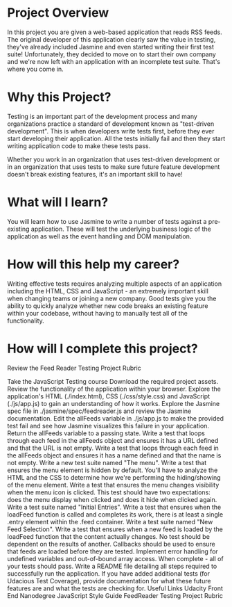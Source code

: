 # Project Overview
In this project you are given a web-based application that reads RSS feeds. The original developer of this application clearly saw the value in testing, they've already included Jasmine and even started writing their first test suite! Unfortunately, they decided to move on to start their own company and we're now left with an application with an incomplete test suite. That's where you come in.

# Why this Project?
Testing is an important part of the development process and many organizations practice a standard of development known as "test-driven development". This is when developers write tests first, before they ever start developing their application. All the tests initially fail and then they start writing application code to make these tests pass.

Whether you work in an organization that uses test-driven development or in an organization that uses tests to make sure future feature development doesn't break existing features, it's an important skill to have!

# What will I learn?
You will learn how to use Jasmine to write a number of tests against a pre-existing application. These will test the underlying business logic of the application as well as the event handling and DOM manipulation.

# How will this help my career?
Writing effective tests requires analyzing multiple aspects of an application including the HTML, CSS and JavaScript - an extremely important skill when changing teams or joining a new company.
Good tests give you the ability to quickly analyze whether new code breaks an existing feature within your codebase, without having to manually test all of the functionality.

# How will I complete this project?
Review the Feed Reader Testing Project Rubric

Take the JavaScript Testing course
Download the required project assets.
Review the functionality of the application within your browser.
Explore the application's HTML (./index.html), CSS (./css/style.css) and JavaScript (./js/app.js) to gain an understanding of how it works.
Explore the Jasmine spec file in ./jasmine/spec/feedreader.js and review the Jasmine documentation.
Edit the allFeeds variable in ./js/app.js to make the provided test fail and see how Jasmine visualizes this failure in your application.
Return the allFeeds variable to a passing state.
Write a test that loops through each feed in the allFeeds object and ensures it has a URL defined and that the URL is not empty.
Write a test that loops through each feed in the allFeeds object and ensures it has a name defined and that the name is not empty.
Write a new test suite named "The menu".
Write a test that ensures the menu element is hidden by default. You'll have to analyze the HTML and the CSS to determine how we're performing the hiding/showing of the menu element.
Write a test that ensures the menu changes visibility when the menu icon is clicked. This test should have two expectations: does the menu display when clicked and does it hide when clicked again.
Write a test suite named "Initial Entries".
Write a test that ensures when the loadFeed function is called and completes its work, there is at least a single .entry element within the .feed container.
Write a test suite named "New Feed Selection".
Write a test that ensures when a new feed is loaded by the loadFeed function that the content actually changes.
No test should be dependent on the results of another.
Callbacks should be used to ensure that feeds are loaded before they are tested.
Implement error handling for undefined variables and out-of-bound array access.
When complete - all of your tests should pass.
Write a README file detailing all steps required to successfully run the application. If you have added additional tests (for Udacious Test Coverage), provide documentation for what these future features are and what the tests are checking for.
Useful Links
Udacity Front End Nanodegree JavaScript Style Guide
FeedReader Testing Project Rubric
